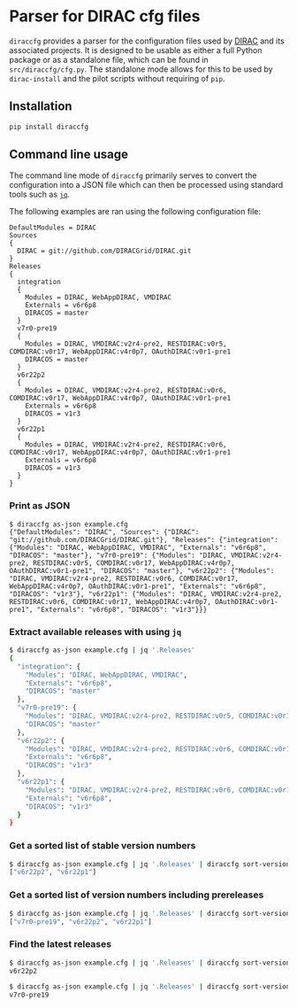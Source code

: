 # Parser for DIRAC cfg files

`diraccfg` provides a parser for the configuration files used by
[DIRAC](https://github.com/DIRACGrid) and its associated projects.
It is designed to be usable as either a full Python package or as a standalone
file, which can be found in `src/diraccfg/cfg.py`.
The standalone mode allows for this to be used by `dirac-install` and the pilot
scripts without requiring of `pip`.


## Installation

```bash
pip install diraccfg
```

## Command line usage

The command line mode of `diraccfg` primarily serves to convert the
configuration into a JSON file which can then be processed using standard tools
such as [`jq`](https://stedolan.github.io/jq/).

The following examples are ran using the following configuration file:

```
DefaultModules = DIRAC
Sources
{
  DIRAC = git://github.com/DIRACGrid/DIRAC.git
}
Releases
{
  integration
  {
    Modules = DIRAC, WebAppDIRAC, VMDIRAC
    Externals = v6r6p8
    DIRACOS = master
  }
  v7r0-pre19
  {
    Modules = DIRAC, VMDIRAC:v2r4-pre2, RESTDIRAC:v0r5, COMDIRAC:v0r17, WebAppDIRAC:v4r0p7, OAuthDIRAC:v0r1-pre1
    DIRACOS = master
  }
  v6r22p2
  {
    Modules = DIRAC, VMDIRAC:v2r4-pre2, RESTDIRAC:v0r6, COMDIRAC:v0r17, WebAppDIRAC:v4r0p7, OAuthDIRAC:v0r1-pre1
    Externals = v6r6p8
    DIRACOS = v1r3
  }
  v6r22p1
  {
    Modules = DIRAC, VMDIRAC:v2r4-pre2, RESTDIRAC:v0r6, COMDIRAC:v0r17, WebAppDIRAC:v4r0p7, OAuthDIRAC:v0r1-pre1
    Externals = v6r6p8
    DIRACOS = v1r3
  }
}
```

### Print as JSON

```
$ diraccfg as-json example.cfg
{"DefaultModules": "DIRAC", "Sources": {"DIRAC": "git://github.com/DIRACGrid/DIRAC.git"}, "Releases": {"integration": {"Modules": "DIRAC, WebAppDIRAC, VMDIRAC", "Externals": "v6r6p8", "DIRACOS": "master"}, "v7r0-pre19": {"Modules": "DIRAC, VMDIRAC:v2r4-pre2, RESTDIRAC:v0r5, COMDIRAC:v0r17, WebAppDIRAC:v4r0p7, OAuthDIRAC:v0r1-pre1", "DIRACOS": "master"}, "v6r22p2": {"Modules": "DIRAC, VMDIRAC:v2r4-pre2, RESTDIRAC:v0r6, COMDIRAC:v0r17, WebAppDIRAC:v4r0p7, OAuthDIRAC:v0r1-pre1", "Externals": "v6r6p8", "DIRACOS": "v1r3"}, "v6r22p1": {"Modules": "DIRAC, VMDIRAC:v2r4-pre2, RESTDIRAC:v0r6, COMDIRAC:v0r17, WebAppDIRAC:v4r0p7, OAuthDIRAC:v0r1-pre1", "Externals": "v6r6p8", "DIRACOS": "v1r3"}}}
```

### Extract available releases with using `jq`

```bash
$ diraccfg as-json example.cfg | jq '.Releases'
{
  "integration": {
    "Modules": "DIRAC, WebAppDIRAC, VMDIRAC",
    "Externals": "v6r6p8",
    "DIRACOS": "master"
  },
  "v7r0-pre19": {
    "Modules": "DIRAC, VMDIRAC:v2r4-pre2, RESTDIRAC:v0r5, COMDIRAC:v0r17, WebAppDIRAC:v4r0p7, OAuthDIRAC:v0r1-pre1",
    "DIRACOS": "master"
  },
  "v6r22p2": {
    "Modules": "DIRAC, VMDIRAC:v2r4-pre2, RESTDIRAC:v0r6, COMDIRAC:v0r17, WebAppDIRAC:v4r0p7, OAuthDIRAC:v0r1-pre1",
    "Externals": "v6r6p8",
    "DIRACOS": "v1r3"
  },
  "v6r22p1": {
    "Modules": "DIRAC, VMDIRAC:v2r4-pre2, RESTDIRAC:v0r6, COMDIRAC:v0r17, WebAppDIRAC:v4r0p7, OAuthDIRAC:v0r1-pre1",
    "Externals": "v6r6p8",
    "DIRACOS": "v1r3"
  }
}
```

### Get a sorted list of stable version numbers

```bash
$ diraccfg as-json example.cfg | jq '.Releases' | diraccfg sort-versions
["v6r22p2", "v6r22p1"]
```

### Get a sorted list of version numbers including prereleases

```bash
$ diraccfg as-json example.cfg | jq '.Releases' | diraccfg sort-versions --allow-pre-releases
["v7r0-pre19", "v6r22p2", "v6r22p1"]
```

### Find the latest releases

```bash
$ diraccfg as-json example.cfg | jq '.Releases' | diraccfg sort-versions | jq -r '.[0]'
v6r22p2
```

```bash
$ diraccfg as-json example.cfg | jq '.Releases' | diraccfg sort-versions --allow-pre-releases | jq -r '.[0]'
v7r0-pre19
```
